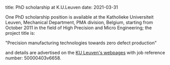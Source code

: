 title: PhD scholarship at K.U.Leuven
date: 2021-03-31

<!--break-->
One PhD scholarship position is available at the Katholieke Universiteit Leuven, Mechanical Department, PMA division, Belgium, starting from October 2011 in the field of High Precision and Micro Engineering; the project title is:  
  
"Precision manufacturing technologies towards zero defect production"

 
and details are advertised on the [KU Leuven's webpages](http://phd.kuleuven.be/set/voorstellen_departement.php?departement=50000509) with job reference number: 50000403v6658.